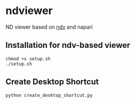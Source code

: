 # ndviewer
ND viewer based on [ndv](https://github.com/pyapp-kit/ndv) and napari

## Installation for ndv-based viewer
```
chmod +x setup.sh
./setup.sh
```
## Create Desktop Shortcut
```
python create_desktop_shortcut.py

